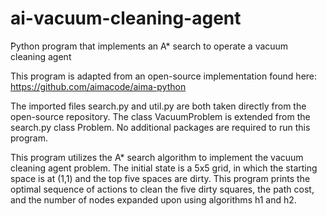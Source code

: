 # ai-vacuum-cleaning-agent
̆Python program that implements an A* search to operate a vacuum cleaning agent

This program is adapted from an open-source implementation found here:
https://github.com/aimacode/aima-python

The imported files search.py and util.py are both taken directly from the
open-source repository. The class VacuumProblem is extended from the search.py
class Problem. No additional packages are required to run this program.

This program utilizes the A* search algorithm to implement the vacuum cleaning agent
problem. The initial state is a 5x5 grid, in which the starting space is at (1,1) and
the top five spaces are dirty. This program prints the optimal sequence of actions to
clean the five dirty squares, the path cost, and the number of nodes expanded upon using
algorithms h1 and h2.

